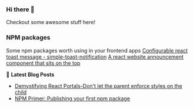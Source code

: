 ### Hi there 👋
Checkout some awesome stuff here!


### NPM packages
Some npm packages worth using in your frontend apps
[Configurable react toast message - simple-toast-notification](https://www.npmjs.com/package/simple-toast-notification)
[A react website announcement component that sits on the top](https://www.npmjs.com/package/react-site-announcement)


📕 **Latest Blog Posts**
<!-- BLOG-POST-LIST:START -->
- [Demystifying React Portals-Don't let the parent enforce styles on the child](https://dev.to/sanskar95/demystifying-react-portals-don-t-let-the-parent-enforce-styles-on-the-child-1p4p)
- [NPM Primer: Publishing your first npm package](https://dev.to/sanskar95/npm-primer-publishing-your-first-npm-package-1ma7)
<!-- BLOG-POST-LIST:END -->
